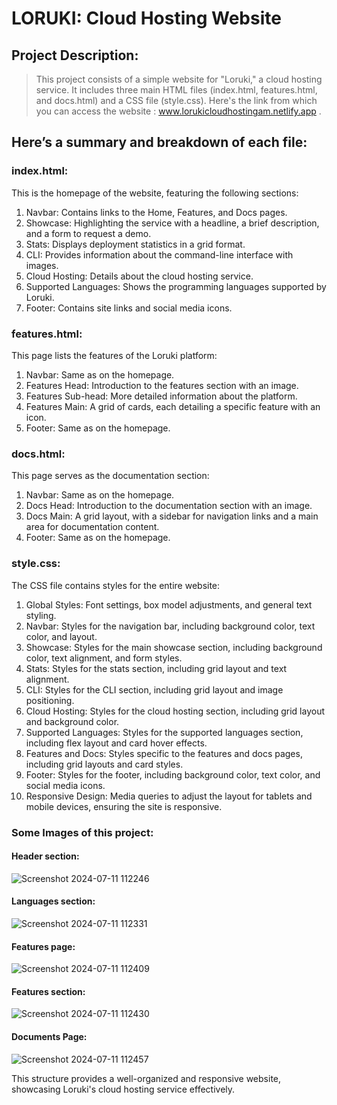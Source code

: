 # LORUKI: Cloud Hosting Website
## Project Description:

> This project consists of a simple website for "Loruki," a cloud hosting service. 
> It includes three main HTML files (index.html, features.html, and docs.html) and a CSS file (style.css). 
> Here's the link from which you can access the website : www.lorukicloudhostingam.netlify.app .
## Here’s a summary and breakdown of each file:

### index.html:
This is the homepage of the website, featuring the following sections:

1. Navbar: Contains links to the Home, Features, and Docs pages.
2. Showcase: Highlighting the service with a headline, a brief description, and a form to request a demo.
3. Stats: Displays deployment statistics in a grid format.
4. CLI: Provides information about the command-line interface with images.
5. Cloud Hosting: Details about the cloud hosting service.
6. Supported Languages: Shows the programming languages supported by Loruki.
7. Footer: Contains site links and social media icons.

### features.html:
This page lists the features of the Loruki platform:

1. Navbar: Same as on the homepage.
2. Features Head: Introduction to the features section with an image.
3. Features Sub-head: More detailed information about the platform.
4. Features Main: A grid of cards, each detailing a specific feature with an icon.
5. Footer: Same as on the homepage.

### docs.html:
This page serves as the documentation section:

1. Navbar: Same as on the homepage.
2. Docs Head: Introduction to the documentation section with an image.
3. Docs Main: A grid layout, with a sidebar for navigation links and a main area for documentation content.
4. Footer: Same as on the homepage.

### style.css:
The CSS file contains styles for the entire website:

1. Global Styles: Font settings, box model adjustments, and general text styling.
2. Navbar: Styles for the navigation bar, including background color, text color, and layout.
3. Showcase: Styles for the main showcase section, including background color, text alignment, and form styles.
4. Stats: Styles for the stats section, including grid layout and text alignment.
5. CLI: Styles for the CLI section, including grid layout and image positioning.
6. Cloud Hosting: Styles for the cloud hosting section, including grid layout and background color.
7. Supported Languages: Styles for the supported languages section, including flex layout and card hover effects.
8. Features and Docs: Styles specific to the features and docs pages, including grid layouts and card styles.
9. Footer: Styles for the footer, including background color, text color, and social media icons.
10. Responsive Design: Media queries to adjust the layout for tablets and mobile devices, ensuring the site is responsive.

### Some Images of this project:
#### Header section:
![Screenshot 2024-07-11 112246](https://github.com/atulmahlan/Front-End-Project/assets/103631775/f413cea1-e9c3-44c8-a490-cd17f96a23a3)
#### Languages section:
![Screenshot 2024-07-11 112331](https://github.com/atulmahlan/Front-End-Project/assets/103631775/f2d2d2c4-0574-42dd-96fd-d0c60cebcc62)
#### Features page:
![Screenshot 2024-07-11 112409](https://github.com/atulmahlan/Front-End-Project/assets/103631775/853a5b7e-be13-49df-bfde-331561609471)
#### Features section:
![Screenshot 2024-07-11 112430](https://github.com/atulmahlan/Front-End-Project/assets/103631775/8f6b8cc1-ac42-442a-96b5-6b31e8d5c645)
#### Documents Page:
![Screenshot 2024-07-11 112457](https://github.com/atulmahlan/Front-End-Project/assets/103631775/8381255d-48e9-4259-a5c1-edb0f8feb2d0)

This structure provides a well-organized and responsive website, showcasing Loruki's cloud hosting service effectively.

